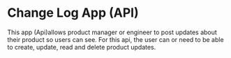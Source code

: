 # Change Log App (API)

This app (Api)allows product manager or engineer to post updates about their product so users can see. For this api, the user can or need to be able to create, update, read and delete product updates.
